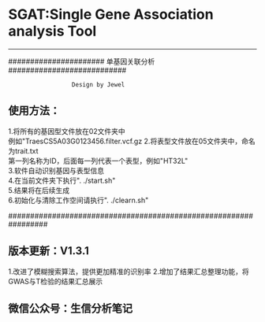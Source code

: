 # SGAT:Single Gene Association analysis Tool
---
###################### 单基因关联分析 ###########################
                                                             
                      Design by Jewel                           
                                      
## 使用方法：                                 
1.将所有的基因型文件放在02文件夹中                   
  例如"TraesCS5A03G0123456.filter.vcf.gz
2.将表型文件放在05文件夹中，命名为trait.txt          
  第一列名称为ID，后面每一列代表一个表型，例如"HT32L"      
3.软件自动识别基因与表型信息                       
4.在当前文件夹下执行". ./start.sh"             
5.结果将在后续生成                            
6.初始化与清除工作空间请执行". ./clearn.sh"        

#################################################################

## 版本更新：V1.3.1
 1.改进了模糊搜索算法，提供更加精准的识别率
 2.增加了结果汇总整理功能，将GWAS与T检验的结果汇总展示
 
## 微信公众号：生信分析笔记
